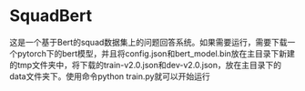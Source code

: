 # SquadBert
这是一个基于Bert的squad数据集上的问题回答系统。如果需要运行，需要下载一个pytorch下的bert模型，并且将config.json和bert_model.bin放在主目录下新建的tmp文件夹中，将下载的train-v2.0.json和dev-v2.0.json，放在主目录下的data文件夹下。使用命令python train.py就可以开始运行

